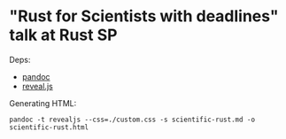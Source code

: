 "Rust for Scientists with deadlines" talk at Rust SP
====================================================


Deps:

* [pandoc](https://pandoc.org/MANUAL.html#producing-slide-shows-with-pandoc)
* [reveal.js](https://revealjs.com/)


Generating HTML:

```
pandoc -t revealjs --css=./custom.css -s scientific-rust.md -o scientific-rust.html
```
